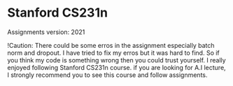 # Stanford CS231n
Assignments version: 2021

!Caution: There could be some erros in the assignment especially batch norm and dropout. I have tried to fix my erros but it was hard to find.
So if you think my code is something wrong then you could trust yourself.
I really enjoyed following Stanford CS231n course. if you are looking for A.I lecture, I strongly recommend you to see this course and follow assignments.  
